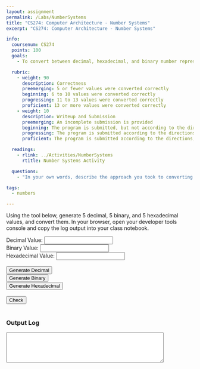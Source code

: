```yaml
---
layout: assignment
permalink: /Labs/NumberSystems
title: "CS274: Computer Architecture - Number Systems"
excerpt: "CS274: Computer Architecture - Number Systems"

info:
  coursenum: CS274
  points: 100
  goals:
    - To convert between decimal, hexadecimal, and binary number representations

  rubric:
    - weight: 90
      description: Correctness
      preemerging: 5 or fewer values were converted correctly
      beginning: 6 to 10 values were converted correctly
      progressing: 11 to 13 values were converted correctly
      proficient: 13 or more values were converted correctly
    - weight: 10
      description: Writeup and Submission
      preemerging: An incomplete submission is provided
      beginning: The program is submitted, but not according to the directions in one or more ways (for example, because it is lacking a readme writeup)
      progressing: The program is submitted according to the directions with a minor omission or correction needed, and with at least superficial responses to the bolded questions throughout
      proficient: The program is submitted according to the directions, including a readme writeup describing the solution, and thoughtful answers to the bolded questions throughout

  readings:
    - rlink: ../Activities/NumberSystems
      rtitle: Number Systems Activity

  questions:
    - "In your own words, describe the approach you took to converting between each of the pairs of number systems.  Imagine that you were to do this programmatically; how would you do it?"

tags:
  - numbers

---
```


Using the tool below, generate 5 decimal, 5 binary, and 5 hexadecimal values, and convert them.  In your browser, open your developer tools console and copy the log output into your class notebook.

<script language="JavaScript">
function gen2() {
    var val = Math.floor(Math.random() * 2048) + 1
    
    document.getElementById("decimal").value = "";
    document.getElementById("binary").value = val.toString(2);
    document.getElementById("hexadecimal").value = "";
}

function gen10() {
    var val = Math.floor(Math.random() * 2048) + 1
    
    document.getElementById("decimal").value = val.toString();
    document.getElementById("binary").value = "";
    document.getElementById("hexadecimal").value = "";
}

function gen16() {
    var val = Math.floor(Math.random() * 2048) + 1
    
    document.getElementById("decimal").value = "";
    document.getElementById("binary").value = "";
    document.getElementById("hexadecimal").value = val.toString(16);
}

function check() {
    var bin = document.getElementById("binary").value;
    bin = parseInt(bin, 2);
    var hex = document.getElementById("hexadecimal").value;
    hex = parseInt(hex, 16);
    var dec = document.getElementById("decimal").value;
    dec = parseInt(dec, 10);
    
    console.log("Decimal: " + document.getElementById("decimal").value + " Binary: " + document.getElementById("binary").value + " Hexadecimal: " + document.getElementById("hexadecimal").value);
    console.log("Decimal: " + dec.toString() + " Binary: " + bin.toString() + " Hexadecimal: " + hex.toString());
    
    if(hex == bin && dec == bin) {
        alert("Correct!");
        console.log("Correct");
    } else {
        alert("Not quite!");
        console.log("Incorrect");
    }
  
    document.getElementById("responses").innerHTML += "Decimal: " + document.getElementById("decimal").value + " Binary: " + document.getElementById("binary").value + " Hexadecimal: " + document.getElementById("hexadecimal").value + "<br>";
    document.getElementById("responses").innerHTML += "Decimal: " + dec.toString() + " Binary: " + bin.toString() + " Hexadecimal: " + hex.toString() + "<br>";
    
    if(hex == bin && dec == bin) {
        document.getElementById("responses").innerHTML += "Correct<br>";
    } else {
        document.getElementById("responses").innerHTML += "Incorrect<br>";
    }  
}
</script>

<div align="center">
<div align="left">
Decimal Value: <input id="decimal" name="decimal" /><br>
Binary Value: <input id="binary" name="binary" /><br>
Hexadecimal Value: <input id="hexadecimal" name="hexadecimal" /><br>
<br>
<button id="bgen10" onclick="gen10()">Generate Decimal</button><br>
<button id="bgen2" onclick="gen2()">Generate Binary</button><br>
<button id="bgen16" onclick="gen16()">Generate Hexadecimal</button><br>
<br>
<button id="bcheck" onclick="check()">Check</button>
<br>
<br>
<h3>Output Log</h3>
<textarea rows="5" cols="50" id="multiLineInput"></textarea>
</div>
</div>
